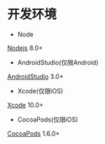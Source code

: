 # 开发环境

- Node

[Nodejs](https://nodejs.org/zh-cn/) 8.0+

- AndroidStudio(仅限Android)

[AndroidStudio](https://developer.android.com/studio/) 3.0+

- Xcode(仅限iOS)

[Xcode](https://itunes.apple.com/us/app/xcode/id497799835?mt=12) 10.0+

- CocoaPods(仅限iOS)

[CocoaPods](https://cocoapods.org/) 1.6.0+
